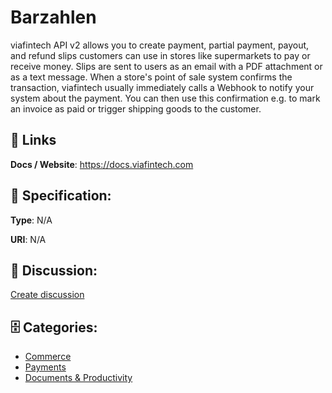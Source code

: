 # Barzahlen


viafintech API v2 allows you to create payment, partial payment, payout, and refund slips customers can use in stores like supermarkets to pay or receive money. Slips are sent to users as an email with a PDF attachment or as a text message. When a store's point of sale system confirms the transaction, viafintech usually immediately calls a Webhook to notify your system about the payment. You can then use this confirmation e.g. to mark an invoice as paid or trigger shipping goods to the customer.

##  🔗 Links
**Docs / Website**: https://docs.viafintech.com

## 🧬 Specification:
**Type**: N/A

**URI**: N/A

## 💬 Discussion:
[Create discussion](https://github.com/apis-list/apis-list/discussions/new)

## 🗄️ Categories:
- [Commerce](https://github.com/apis-list/apis-list#commerce)
- [Payments](https://github.com/apis-list/apis-list#payments)
- [Documents & Productivity](https://github.com/apis-list/apis-list#documents--productivity)



